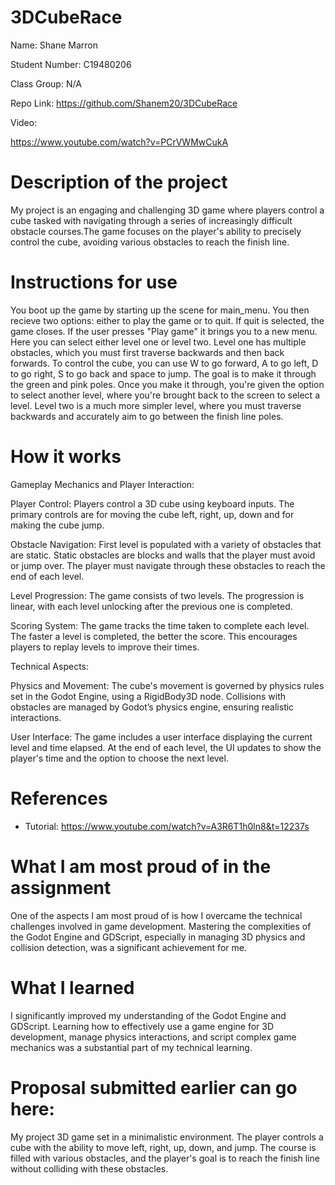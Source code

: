 # 3DCubeRace

Name: Shane Marron

Student Number: C19480206

Class Group: N/A

Repo Link: https://github.com/Shanem20/3DCubeRace

Video:

https://www.youtube.com/watch?v=PCrVWMwCukA

# Description of the project
My project is an engaging and challenging 3D game where players control a cube tasked
with  navigating through a series of increasingly difficult obstacle courses.The game 
focuses on the player's ability to precisely control the cube, avoiding various 
obstacles to reach the finish line.

# Instructions for use
You boot up the game by starting up the scene for main_menu. You then recieve two
options: either to play the game or to quit. If quit is selected, the game closes. If
the user presses "Play game" it brings you to a new menu. Here you can select either
level one or level two. Level one has multiple obstacles, which you must first
traverse backwards and then back forwards. To control the cube, you can use W to go
forward, A to go left, D to go right, S to go back and space to jump. The goal is to
make it through the green and pink poles. Once you make it through, you're given the
option to select another level, where you're brought back to the screen to select a 
level. Level two is a much more simpler level, where you must traverse backwards and
accurately aim to go between the finish line poles.

# How it works
Gameplay Mechanics and Player Interaction:

Player Control:
Players control a 3D cube using keyboard inputs.
The primary controls are for moving the cube left, right, up, down and for making the cube jump.

Obstacle Navigation:
First level is populated with a variety of obstacles that are static.
Static obstacles are blocks and walls that the player must avoid or jump over.
The player must navigate through these obstacles to reach the end of each level.

Level Progression:
The game consists of two levels.
The progression is linear, with each level unlocking after the previous one is completed.

Scoring System:
The game tracks the time taken to complete each level.
The faster a level is completed, the better the score.
This encourages players to replay levels to improve their times.

Technical Aspects:

Physics and Movement:
The cube's movement is governed by physics rules set in the Godot Engine, using a RigidBody3D node.
Collisions with obstacles are managed by Godot’s physics engine, ensuring realistic interactions.

User Interface:
The game includes a user interface displaying the current level and time elapsed.
At the end of each level, the UI updates to show the player's time and the option to choose the next level.

# References
* Tutorial: https://www.youtube.com/watch?v=A3R6T1h0ln8&t=12237s


# What I am most proud of in the assignment
One of the aspects I am most proud of is how I overcame the technical challenges
involved in game development. Mastering the complexities of the Godot Engine
and GDScript, especially in managing 3D physics and collision detection, was a
significant achievement for me.


# What I learned
I significantly improved my understanding of the Godot Engine and GDScript.
Learning how to effectively use a game engine for 3D development, manage physics
interactions, and script complex game mechanics was a substantial part of my technical
learning.

# Proposal submitted earlier can go here:
My project  3D game set in a minimalistic environment. The player controls a cube
with the ability to move left, right, up, down, and jump. The course is filled with
various obstacles, and the player's goal is to reach the finish line without colliding
with these obstacles.


